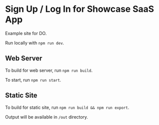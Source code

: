 # Sign Up / Log In for Showcase SaaS App

Example site for DO.

Run locally with `npm run dev`.

## Web Server

To build for web server, run `npm run build`.

To start, run `npm run start`.

## Static Site

To build for static site, run `npm run build && npm run export`.

Output will be available in `/out` directory.

